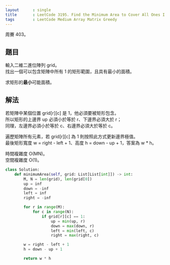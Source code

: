 ```yaml
---
layout      : single
title       : LeetCode 3195. Find the Minimum Area to Cover All Ones I
tags        : LeetCode Medium Array Matrix Greedy
---
```

周賽 403。

## 題目

輸入二維二進位陣列 grid。  
找出一個可以包含矩陣中所有 1 的矩形範圍，且具有最小的面積。  

求矩形的**最小**可能面積。  

## 解法

若矩陣中某個位置 grid[r][c] 是 1，他必須要被矩形包含。  
所以矩形的上邊界 up 必須小於等於 r、下邊界必須大於 r；  
同理，左邊界必須小於等於 c、右邊界必須大於等於 c。  

遍歷矩陣所有元素，若 grid[r][c] 為 1 則按照此方式更新邊界極值。  
最後矩形寬度 w = right - left + 1、高度 h = down - up + 1，答案為 w * h。  

時間複雜度 O(MN)。  
空間複雜度 O(1)。  

```python
class Solution:
    def minimumArea(self, grid: List[List[int]]) -> int:
        M, N = len(grid), len(grid[0])
        up = inf
        down = -inf
        left = inf
        right = -inf

        for r in range(M):
            for c in range(N):
                if grid[r][c] == 1:
                    up = min(up, r)
                    down = max(down, r)
                    left = min(left, c)
                    right = max(right, c)

        w = right - left + 1
        h = down - up + 1

        return w * h
```
